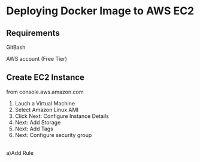 # Deploying Docker Image to AWS EC2

## Requirements
GitBash

AWS account (Free Tier)

## Create EC2 Instance

from console.aws.amazon.com
1) Lauch a Virtual Machine
2) Select Amazon Linux AMI
3) Click Next: Configure Instance Details
4) Next: Add Storage
5) Next: Add Tags
6) Next: Configure security group
<br>
	a)Add Rule
		
